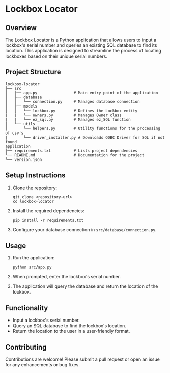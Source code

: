 # Lockbox Locator

## Overview
The Lockbox Locator is a Python application that allows users to input a lockbox's serial number and queries an existing SQL database to find its location. This application is designed to streamline the process of locating lockboxes based on their unique serial numbers.

## Project Structure
```
lockbox-locator
├── src
│   ├── app.py                # Main entry point of the application
│   ├── database
│   │   └── connection.py     # Manages database connection
│   ├── models
│   │   └── lockbox.py        # Defines the Lockbox entity
|   |   └── owners.py         # Manages Owner class
|   |   └── ez_sql.py         # Manages ez_SQL function
│   └── utils
│       └── helpers.py        # Utility functions for the processing of csv's
|       └── driver_installer.py # Downloads ODBC Driver for SQL if not found
application
├── requirements.txt          # Lists project dependencies
└── README.md                 # Documentation for the project
└── version.json
```

## Setup Instructions
1. Clone the repository:
   ```
   git clone <repository-url>
   cd lockbox-locator
   ```

2. Install the required dependencies:
   ```
   pip install -r requirements.txt
   ```

3. Configure your database connection in `src/database/connection.py`.

## Usage
1. Run the application:
   ```
   python src/app.py
   ```

2. When prompted, enter the lockbox's serial number.

3. The application will query the database and return the location of the lockbox.

## Functionality
- Input a lockbox's serial number.
- Query an SQL database to find the lockbox's location.
- Return the location to the user in a user-friendly format.

## Contributing
Contributions are welcome! Please submit a pull request or open an issue for any enhancements or bug fixes.